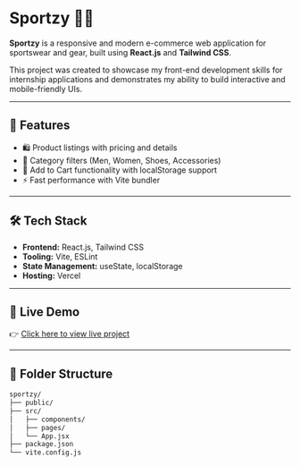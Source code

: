 # Sportzy 🏀🛒

**Sportzy** is a responsive and modern e-commerce web application for sportswear and gear, built using **React.js** and **Tailwind CSS**.

This project was created to showcase my front-end development skills for internship applications and demonstrates my ability to build interactive and mobile-friendly UIs.

---

## 🚀 Features

- 🛍️ Product listings with pricing and details
- 🧩 Category filters (Men, Women, Shoes, Accessories)
- 🛒 Add to Cart functionality with localStorage support
- ⚡ Fast performance with Vite bundler

---

## 🛠️ Tech Stack

- **Frontend:** React.js, Tailwind CSS
- **Tooling:** Vite, ESLint
- **State Management:** useState, localStorage
- **Hosting:** Vercel

---

## 📸 Live Demo

👉 [Click here to view live project](https://sportzy-git-main-harini-prithiyangara-bs-projects.vercel.app)

---

## 📂 Folder Structure

```bash
sportzy/
├── public/
├── src/
│   ├── components/
│   ├── pages/
│   └── App.jsx
├── package.json
└── vite.config.js
